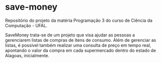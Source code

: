 # save-money
Repositório do projeto da matéria Programação 3 do curso de Ciência da Computação - UFAL.

SaveMoney trata-se de um projeto que visa ajudar as pessoas a gerenciarem listas de compras de itens de consumo.
Além de gerenciar as listas, é possível também realizar uma consulta de preço em tempo real, apontando o valor da compra em cada supermercado dentro do estado de Alagoas, inicialmente.
